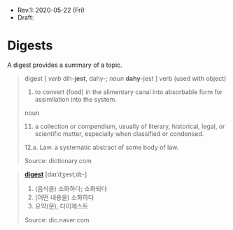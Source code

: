 * Rev.1: 2020-05-22 (Fri)
* Draft: 

# Digests

A digest provides a summary of a topic. 

> digest [ *verb* dih-**jest**, dahy-; *noun* **dahy**-jest ]
> verb (used with object)
>
> 1. to convert (food) in the alimentary canal into absorbable form for assimilation into the system.
>
> noun
>
> 11. a collection or compendium, usually of literary, historical, legal, or scientific matter, especially when classified or condensed.
>
> 12.a. Law. a systematic abstract of some body of law.
>
> Source: dictionary.com

> [**digest**](http://endic.naver.com/enkrEntry.nhn?entryId=2733dffcc76d4d23a6a7e51a31dcc351) [daɪˈdʒest;dɪ-]
>
> 1. (음식을) 소화하다; 소화되다
> 2. (어떤 내용을) 소화하다
> 3. 요약(문), 다이제스트
>
> Source: dic.naver.com